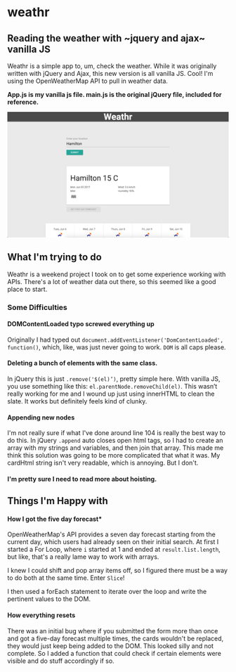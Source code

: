 # weathr

## Reading the weather with ~jquery and ajax~ vanilla JS

Weathr is a simple app to, um, check the weather. While it was originally written with jQuery and Ajax, this new version is all vanilla JS. Cool! I'm using the OpenWeatherMap API to pull in weather data.

__App.js is my vanilla js file. main.js is the original jQuery file, included for reference.__

![Weathr app screenshot - Colin Rabyniuk](https://raw.githubusercontent.com/colinxr/weathr/master/weathr.png)

## What I'm trying to do

Weathr is a weekend project I took on to get some experience working with APIs. There's a lot of weather data out there, so this seemed like a good place to start.

### Some Difficulties
#### DOMContentLoaded typo screwed everything up
Originally I had typed out `document.addEventListener('DomContentLoaded', function()`, which, like, was just never going to work. `DOM` is all caps please.

#### Deleting a bunch of elements with the same class.
 In jQuery this is just `.remove('$(el)’)`, pretty simple here. With vanilla JS, you use something like this: `el.parentNode.removeChild(el)`. This wasn’t really working for me and I wound up just using innerHTML to clean the slate. It works but definitely feels kind of clunky.

#### Appending new nodes
 I'm not really sure if what I've done around line 104 is really the best way to do this. In jQuery `.append` auto closes open html tags, so I had to create an array with my strings and variables, and then join that array. This made me think this solution was going to be more complicated that what it was. My cardHtml string isn't very readable, which is annoying. But I don't.

#### I'm pretty sure I need to read more about hoisting.

## Things I'm Happy with

#### How I got the five day forecast*
 OpenWeatherMap's API provides a seven day forecast starting from the current day, which users had already seen on their initial search. At first I started a For Loop, where `i` started at 1 and ended at `result.list.length`, but like, that's a really lame way to work with arrays.

 I knew I could shift and pop array items off, so I figured there must be a way to do both at the same time. Enter `Slice`!

 I then used a forEach statement to iterate over the loop and write the pertinent values to the DOM.

#### How everything resets
 There was an initial bug where if you submitted the form more than once and got a five-day forecast multiple times, the cards wouldn't be replaced, they would just keep being added to the DOM. This looked silly and not complete. So I added a function that could check if certain elements were visible and do stuff accordingly if so.
